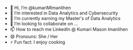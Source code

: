 - 👋 Hi, I’m @kumariMImanlihen
- 👀 I’m interested in Data Analytics and Cybersecurity
- 🌱 I’m currently earning my Master's of Data Analytics
- 💞️ I’m looking to collaborate on ...
- 📫 How to reach me LinkedIn @ Kumari Mason Imanlihen
- 😄 Pronouns: She / Her
- ⚡ Fun fact: I enjoy cooking

<!---
kumariMImanlihen/kumariMImanlihen is a ✨ special ✨ repository because its `README.md` (this file) appears on your GitHub profile.
You can click the Preview link to take a look at your changes.
--->

